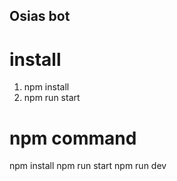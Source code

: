 ## Osias bot

# install
1. npm install
2. npm run start

# npm command
npm install
npm run start
npm run dev